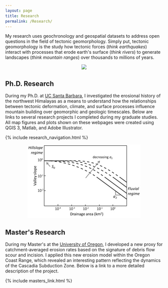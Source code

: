```yaml
---
layout: page
title: Research
permalink: /Research/
---
```


My research uses geochronology and geospatial datasets to address open questions in the field of tectonic geomorphology. Simply put, tectonic geomorphology is the study how tectonic forces (<i>think earthquakes</i>) interact with processes that erode earth's surface (<i>think rivers</i>) to generate landscapes (<i>think mountain ranges</i>) over thousands to millions of years.

<p align="center">
  <img width="" height="" src="./Images/RohtangPassZoom_240222a.png">
</p>

## Ph.D. Research
During my Ph.D. at [UC Santa Barbara](https://www.geol.ucsb.edu/), I investigated the erosional history of the northwest Himalayas as a means to understand how the relationships between tectonic deformation, climate, and surface processes influence mountain building over geomorphic and geologic timescales. Below are links to several research projects I completed during my graduate studies. All map figures and plots shown on these webpages were created using QGIS 3, Matlab, and Adobe Illustrator.

{% include research_navigation.html %}
<p align="center">
  <img width="" height="" src="./Images/Masters/1-s2.0-S0169555X16306821-gr2.jpg">
</p>

## Master's Research
During my Master's at the [University of Oregon](https://naturalsciences.uoregon.edu/earth-sciences), I developed a new proxy for catchment-averaged erosion rates based on the signature of debris flow scour and incision. I applied this new erosion model within the Oregon Coast Range, which revealed an interesting pattern reflecting the dynamics of the Cascadia Subduction Zone. Below is a link to a more detailed description of the project.

{% include masters_link.html %}
